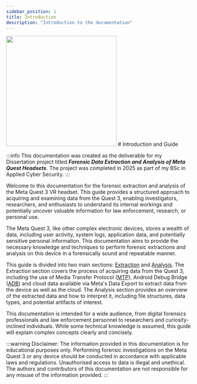 ```yaml
---
sidebar_position: 1
title: Introduction
description: "Introduction to the documentation"
---
```


<img src="/img/undraw_progress-indicator_c14b.svg" width="300" />
# Introduction and Guide

:::info
This documentation was created as the deliverable for my Dissertation project titled ***Forensic Data Extraction and Analysis of Meta Quest Headsets***. The project was completed in 2025 as part of my BSc in Applied Cyber Security.
:::

Welcome to this documentation for the forensic extraction and analysis of the Meta Quest 3 VR headset.  This guide provides a structured approach to acquiring and examining data from the Quest 3, enabling investigators, researchers, and enthusiasts to understand its internal workings and potentially uncover valuable information for law enforcement, research, or personal use.

The Meta Quest 3, like other complex electronic devices, stores a wealth of data, including user activity, system logs, application data, and potentially sensitive personal information.  This documentation aims to provide the necessary knowledge and techniques to perform forensic extractions and analysis on this device in a forensically sound and repeatable manner.

This guide is divided into two main sections: [Extraction](/extraction/intro) and [Analysis](analysis/intro). The Extraction section covers the process of acquiring data from the Quest 3, including the use of Media Transfer Protocol ([MTP](/glossary#mtp)), Android Debug Bridge ([ADB](/glossary#adb)) and cloud data available via Meta's Data Export to extract data from the device as well as the cloud. The Analysis section provides an overview of the extracted data and how to interpret it, including file structures, data types, and potential artifacts of interest.


This documentation is intended for a wide audience, from digital forensics professionals and law enforcement personnel to researchers and curiosity-inclined individuals. While some technical knowledge is assumed, this guide will explain complex concepts clearly and concisely.

:::warning Disclaimer:
The information provided in this documentation is for educational purposes only. Performing forensic investigations on the Meta Quest 3 or any device should be conducted in accordance with applicable laws and regulations. Unauthorised access to data is illegal and unethical. The authors and contributors of this documentation are not responsible for any misuse of the information provided.
:::